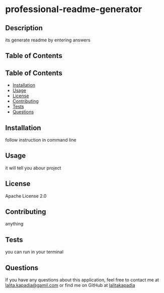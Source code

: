 # professional-readme-generator
## Description  
its generate readme by entering answers
## Table of Contents
## Table of Contents
* [Installation](#installation)
* [Usage](#usage)
* [License](#license)
* [Contributing](#contributing)
* [Tests](#tests)
* [Questions](#questions)
## Installation
follow instruction in command line
## Usage
it will tell you abour project
## License
Apache License 2.0
## Contributing
anything
## Tests
you can run in your terminal
## Questions
If you have any questions about this application, feel free to contact me at lalita.kapadia@gamil.com or find me on GitHub at [lalitakapadia](https://github.com/lalitakapadia)
